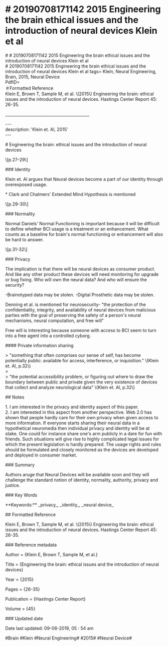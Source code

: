 # \# 20190708171142 2015 Engineering the brain ethical issues and the introduction of neural devices Klein et al

\# \# 20190708171142 2015 Engineering the brain ethical issues and the introduction of neural devices Klein et al\
\# 20190708171142 2015 Engineering the brain ethical issues and the introduction of neural devices Klein et al tags= Klein, Neural Engineering, Brain, 2015, Neural Device\
PdfID=\
＃Formatted Reference\
Klein E, Brown T, Sample M, et al. \\(2015\\) Engineering the brain: ethical issues and the introduction of neural devices. Hastings Center Report 45: 26-35.

\_\_\_\_\_\_\_\_\_\_\_\_\_\_\_\_\_\_\_\_\_\_\_\_\_\_\_\_\_\_\_\_\_\_\_\_\_\_\_\_\_\_

\-\--\
description: \'Klein et. Al, 2015\'\
\-\--

\# Engineering the brain: ethical issues and the introduction of neural devices

\\\[p.27-29\\\]

\#\#\# Identity

Klein et. Al argues that Neural devices become a part of our identity through overexposed usage.

\* Clark and Chalmers\' Extended Mind Hypothesis is mentioned

\\\[p.29-30\\\]

\#\#\# Normality

Normal Daniels\' Normal Functioning is important because it will be difficult to define whether BCI usage is a treatment or an enhancement. What counts as a baseline for brain\'s normal functioning or enhancement will also be hard to answer.

\\\[p.31-32\\\]

\#\#\# Privacy

The implication is that there will be neural devices as consumer product. And like any other product these devices will need monitoring for upgrade or bug fixing. Who will own the neural data? And who will ensure the security?

-Brainotyped data may be stolen. -Digital Prosthetic data may be stolen.

Denning et al. is mentioned for neurosecurity- "the protection of the confidentiality, integrity, and availability of neural devices from malicious parties with the goal of preserving the safety of a person's neural mechanisms, neural computation, and free will"

Free will is interesting because someone with access to BCI seem to turn into a free agent into a controlled cyborg.

\#\#\#\# Private information sharing

\> \"something that often comprises our sense of self, has become potentially public: available for access, interference, or inquisition.\" \\(Klein et. Al, p.32\\)\
\>\
\> \"the potential accessibility problem, or figuring out where to draw the boundary between public and private given the very existence of devices that collect and analyze neurological data\" \\(Klein et. Al, p.32\\)

\#\# Notes

1\. I am interested in the privacy and identity aspect of this paper.\
2. I am interested in this aspect from another perspective. Web 2.0 has shown that people hardly care for their own privacy when given access to more information. If everyone starts sharing their neural data in a hypothetical neuromedia then individual privacy and identity will be at stake. One could for instance share one\'s arm publicly in a dare for fun with friends. Such situations will give rise to highly complicated legal issues for which the present legislation is hardly prepared. The usage rights and rules should be formulated and closely monitored as the devices are developed and deployed in consumer market.

\#\#\# Summary

Authors aruge that Neural Devices will be available soon and they will challenge the standard notion of identity, normality, authority, privacy and justice.

\#\#\# Key Words

\*\*Keywords:\*\* \_privacy\_, \_identity\_, \_neural device\_

\#\# Formatted Reference

Klein E, Brown T, Sample M, et al. \\(2015\\) Engineering the brain: ethical issues and the introduction of neural devices. Hastings Center Report 45: 26-35.

\#\#\# Reference metadata

Author = {Klein E, Brown T, Sample M, et al.}

Title = {Engineering the brain: ethical issues and the introduction of neural devices}

Year = {2015}

Pages = {26-35}

Publication = {Hastings Center Report}

Volume = {45}

\#\#\# Updated date

Date last updated: 09-06-2019, 05 : 54 am

\#Brain \#Klein \#Neural Engineering\# \#2015\# \#Neural Device\#
